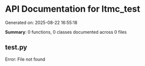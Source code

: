 # API Documentation for ltmc_test

Generated on: 2025-08-22 16:55:18

**Summary**: 0 functions, 0 classes documented across 0 files

## test.py

Error: File not found


